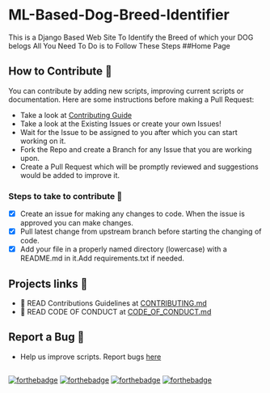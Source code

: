 # ML-Based-Dog-Breed-Identifier
This is a Django Based Web Site To Identify the Breed of which your DOG belogs All You Need To Do is to Follow These Steps 
##Home Page 

## How to Contribute 🤔

You can contribute by adding new scripts, improving current scripts or documentation. Here are some instructions
before making a Pull Request:
- Take a look at [Contributing Guide](https://github.com/GroupOfCode/Python-Scripts/blob/main/CONTRIBUTING.md)
- Take a look at the Existing Issues or create your own Issues!
- Wait for the Issue to be assigned to you after which you can start working on it.
- Fork the Repo and create a Branch for any Issue that you are working upon.
- Create a Pull Request which will be promptly reviewed and suggestions would be added to improve it.

### Steps to take to contribute 👣

- [x] Create an issue for making any changes to code. When the issue is approved you can make changes.
- [x] Pull latest change from upstream branch before starting the changing of code.
- [x] Add your file in a properly named directory (lowercase) with a README.md in  it.Add requirements.txt if needed.

## Projects links 🔗

-  📖 READ Contributions Guidelines at [CONTRIBUTING.md](https://github.com/GroupOfCode/Python-Scripts/blob/main/CONTRIBUTING.md)
-  📖 READ CODE OF CONDUCT at [CODE_OF_CONDUCT.md](https://github.com/GroupOfCode/Python-Scripts/blob/main/CODE_OF_CONDUCT.md)


## Report a Bug 🐛

- Help us improve scripts. Report bugs [here](https://github.com/GroupOfCode/Python-Scripts/issues) <br/>


##
[![forthebadge](https://forthebadge.com/images/badges/built-with-love.svg)](https://forthebadge.com) [![forthebadge](https://forthebadge.com/images/badges/built-by-developers.svg)](https://forthebadge.com) [![forthebadge](https://forthebadge.com/images/badges/built-with-swag.svg)](https://forthebadge.com) [![forthebadge](https://forthebadge.com/images/badges/made-with-python.svg)](https://forthebadge.com)
